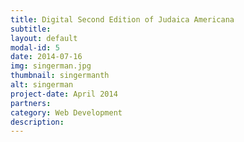 ```yaml
---
title: Digital Second Edition of Judaica Americana 
subtitle: 
layout: default
modal-id: 5
date: 2014-07-16
img: singerman.jpg
thumbnail: singermanth
alt: singerman
project-date: April 2014
partners:
category: Web Development
description: 
---
```

